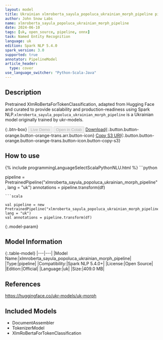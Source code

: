 ```yaml
---
layout: model
title: Ukrainian xlmroberta_sayula_popoluca_ukrainian_morph_pipeline pipeline XlmRoBertaForTokenClassification from ukr-models
author: John Snow Labs
name: xlmroberta_sayula_popoluca_ukrainian_morph_pipeline
date: 2024-06-10
tags: [uk, open_source, pipeline, onnx]
task: Named Entity Recognition
language: uk
edition: Spark NLP 5.4.0
spark_version: 3.0
supported: true
annotator: PipelineModel
article_header:
  type: cover
use_language_switcher: "Python-Scala-Java"
---
```


## Description

Pretrained XlmRoBertaForTokenClassification, adapted from Hugging Face and curated to provide scalability and production-readiness using Spark NLP.`xlmroberta_sayula_popoluca_ukrainian_morph_pipeline` is a Ukrainian model originally trained by ukr-models.

{:.btn-box}
<button class="button button-orange" disabled>Live Demo</button>
<button class="button button-orange" disabled>Open in Colab</button>
[Download](https://s3.amazonaws.com/auxdata.johnsnowlabs.com/public/models/xlmroberta_sayula_popoluca_ukrainian_morph_pipeline_uk_5.4.0_3.0_1718032735782.zip){:.button.button-orange.button-orange-trans.arr.button-icon}
[Copy S3 URI](s3://auxdata.johnsnowlabs.com/public/models/xlmroberta_sayula_popoluca_ukrainian_morph_pipeline_uk_5.4.0_3.0_1718032735782.zip){:.button.button-orange.button-orange-trans.button-icon.button-copy-s3}

## How to use



<div class="tabs-box" markdown="1">
{% include programmingLanguageSelectScalaPythonNLU.html %}
```python

pipeline = PretrainedPipeline("xlmroberta_sayula_popoluca_ukrainian_morph_pipeline", lang = "uk")
annotations =  pipeline.transform(df)   

```
```scala

val pipeline = new PretrainedPipeline("xlmroberta_sayula_popoluca_ukrainian_morph_pipeline", lang = "uk")
val annotations = pipeline.transform(df)

```
</div>

{:.model-param}
## Model Information

{:.table-model}
|---|---|
|Model Name:|xlmroberta_sayula_popoluca_ukrainian_morph_pipeline|
|Type:|pipeline|
|Compatibility:|Spark NLP 5.4.0+|
|License:|Open Source|
|Edition:|Official|
|Language:|uk|
|Size:|409.0 MB|

## References

https://huggingface.co/ukr-models/uk-morph

## Included Models

- DocumentAssembler
- TokenizerModel
- XlmRoBertaForTokenClassification